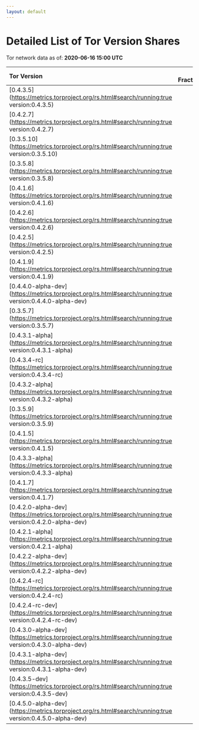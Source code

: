 ```yaml
---
layout: default
---
```



# Detailed List of Tor Version Shares

Tor network data as of: **2020-06-16 15:00 UTC**

| Tor Version                                                                                               |   CW Fraction(%) |   Exit(%) |   Guard(%) |   #Relays |
|:----------------------------------------------------------------------------------------------------------|-----------------:|----------:|-----------:|----------:|
| [0.4.3.5](https://metrics.torproject.org/rs.html#search/running:true version:0.4.3.5)                     |             43.3 |     45.17 |      42.47 |      2486 |
| [0.4.2.7](https://metrics.torproject.org/rs.html#search/running:true version:0.4.2.7)                     |             29.2 |     44.96 |      22.91 |      1623 |
| [0.3.5.10](https://metrics.torproject.org/rs.html#search/running:true version:0.3.5.10)                   |              7.7 |      2.81 |       8.8  |       750 |
| [0.3.5.8](https://metrics.torproject.org/rs.html#search/running:true version:0.3.5.8)                     |              4.9 |      0.89 |       6.97 |       337 |
| [0.4.1.6](https://metrics.torproject.org/rs.html#search/running:true version:0.4.1.6)                     |              4.1 |      0.64 |       6.19 |       224 |
| [0.4.2.6](https://metrics.torproject.org/rs.html#search/running:true version:0.4.2.6)                     |              3.4 |      2.85 |       2.65 |       438 |
| [0.4.2.5](https://metrics.torproject.org/rs.html#search/running:true version:0.4.2.5)                     |              2.1 |      1.09 |       2.81 |       139 |
| [0.4.1.9](https://metrics.torproject.org/rs.html#search/running:true version:0.4.1.9)                     |              1.2 |      0.42 |       1.82 |        55 |
| [0.4.4.0-alpha-dev](https://metrics.torproject.org/rs.html#search/running:true version:0.4.4.0-alpha-dev) |              0.9 |      0.16 |       1.53 |        35 |
| [0.3.5.7](https://metrics.torproject.org/rs.html#search/running:true version:0.3.5.7)                     |              0.8 |      0.01 |       1.29 |        35 |
| [0.4.3.1-alpha](https://metrics.torproject.org/rs.html#search/running:true version:0.4.3.1-alpha)         |              0.4 |      0    |       0.62 |         5 |
| [0.4.3.4-rc](https://metrics.torproject.org/rs.html#search/running:true version:0.4.3.4-rc)               |              0.4 |      0.45 |       0.49 |        38 |
| [0.4.3.2-alpha](https://metrics.torproject.org/rs.html#search/running:true version:0.4.3.2-alpha)         |              0.3 |      0.35 |       0.37 |        12 |
| [0.3.5.9](https://metrics.torproject.org/rs.html#search/running:true version:0.3.5.9)                     |              0.2 |      0    |       0.39 |         2 |
| [0.4.1.5](https://metrics.torproject.org/rs.html#search/running:true version:0.4.1.5)                     |              0.1 |      0    |       0.17 |        31 |
| [0.4.3.3-alpha](https://metrics.torproject.org/rs.html#search/running:true version:0.4.3.3-alpha)         |              0.1 |      0    |       0.23 |        16 |
| [0.4.1.7](https://metrics.torproject.org/rs.html#search/running:true version:0.4.1.7)                     |              0   |      0.07 |       0.03 |        11 |
| [0.4.2.0-alpha-dev](https://metrics.torproject.org/rs.html#search/running:true version:0.4.2.0-alpha-dev) |              0   |      0    |       0    |         1 |
| [0.4.2.1-alpha](https://metrics.torproject.org/rs.html#search/running:true version:0.4.2.1-alpha)         |              0   |      0    |       0.03 |         1 |
| [0.4.2.2-alpha-dev](https://metrics.torproject.org/rs.html#search/running:true version:0.4.2.2-alpha-dev) |              0   |      0    |       0    |         1 |
| [0.4.2.4-rc](https://metrics.torproject.org/rs.html#search/running:true version:0.4.2.4-rc)               |              0   |      0.07 |       0.01 |         2 |
| [0.4.2.4-rc-dev](https://metrics.torproject.org/rs.html#search/running:true version:0.4.2.4-rc-dev)       |              0   |      0    |       0    |         1 |
| [0.4.3.0-alpha-dev](https://metrics.torproject.org/rs.html#search/running:true version:0.4.3.0-alpha-dev) |              0   |      0    |       0    |         3 |
| [0.4.3.1-alpha-dev](https://metrics.torproject.org/rs.html#search/running:true version:0.4.3.1-alpha-dev) |              0   |      0    |       0    |         1 |
| [0.4.3.5-dev](https://metrics.torproject.org/rs.html#search/running:true version:0.4.3.5-dev)             |              0   |      0    |       0    |         1 |
| [0.4.5.0-alpha-dev](https://metrics.torproject.org/rs.html#search/running:true version:0.4.5.0-alpha-dev) |              0   |      0    |       0.1  |         8 |